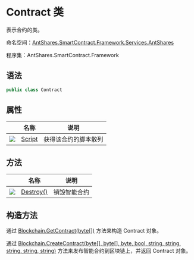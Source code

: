 # Contract 类

表示合约的类。

命名空间：[AntShares.SmartContract.Framework.Services.AntShares](../AntShares.md)

程序集：AntShares.SmartContract.Framework

## 语法

```c#
public class Contract
```

## 属性

|                                          | 名称                           | 说明         |
| ---------------------------------------- | ---------------------------- | ---------- |
| ![](https://i-msdn.sec.s-msft.com/dynimg/IC74937.jpeg) | [Script](Contract/Script.md) | 获得该合约的脚本散列 |

## 方法

|                                          | 名称                               | 说明     |
| ---------------------------------------- | -------------------------------- | ------ |
| ![](https://i-msdn.sec.s-msft.com/dynimg/IC91302.jpeg) | [Destroy()](Contract/Destroy.md) | 销毁智能合约 |

## 构造方法

通过 [Blockchain.GetContract(byte[])](Blockchain/GetContract.md) 方法来构造 Contract 对象。

通过 [Blockchain.CreateContract(byte[], byte[], byte, bool, string, string, string, string, string)](Blockchain/CreateContract.md) 方法来发布智能合约到区块链上，并返回 Contract 对象。